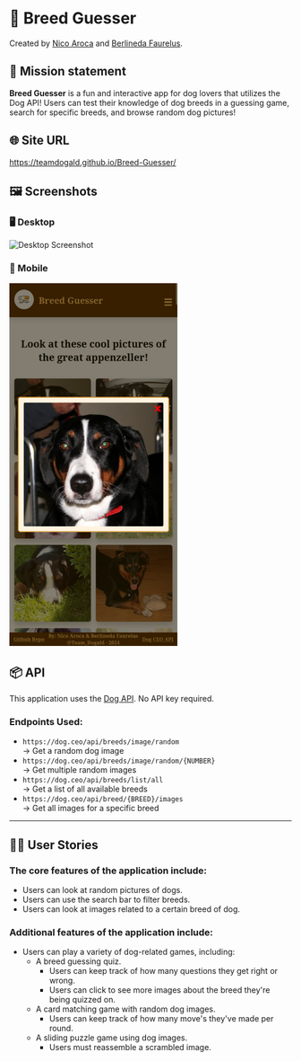 # 🐶 Breed Guesser
Created by [Nico Aroca](https://github.com/tailsmster) and [Berlineda Faurelus](https://github.com/Faurelus).


## 🚀 Mission statement

**Breed Guesser** is a fun and interactive app for dog lovers that utilizes the Dog API! Users can test their knowledge of dog breeds in a guessing game, search for specific breeds, and browse random dog pictures!

## 🌐 Site URL

https://teamdogald.github.io/Breed-Guesser/


##  🖼️ Screenshots


### 🖥️ Desktop  
<img src="https://github.com/TeamDogald/Breed-Guesser/blob/main/screenshots/breeedguesser_desktop.png?raw=true" width="600" alt="Desktop Screenshot" />

### 📱 Mobile  
<img src="https://github.com/TeamDogald/Breed-Guesser/blob/main/screenshots/breeedguesser_mobile.png?raw=true" width="300" alt="Mobile Screenshot" />

## 📦 API

This application uses the [Dog API](https://dog.ceo/dog-api/). No API key required.

### Endpoints Used:
- `https://dog.ceo/api/breeds/image/random`  
  → Get a random dog image
- `https://dog.ceo/api/breeds/image/random/{NUMBER}`  
  → Get multiple random images
- `https://dog.ceo/api/breeds/list/all`  
  → Get a list of all available breeds
- `https://dog.ceo/api/breed/{BREED}/images`  
  → Get all images for a specific breed

---

## 🧑‍💻 User Stories

### **The core features of the application include:**
- Users can look at random pictures of dogs.
- Users can use the search bar to filter breeds.
- Users can look at images related to a certain breed of dog.

### **Additional features of the application include:**
- Users can play a variety of dog-related games, including:
  - A breed guessing quiz.
    - Users can keep track of how many questions they get right or wrong.
    - Users can click to see more images about the breed they're being quizzed on.
  - A card matching game with random dog images.
    - Users can keep track of how many move's they've made per round.
  - A sliding puzzle game using dog images.
    - Users must reassemble a scrambled image.

